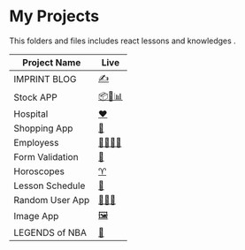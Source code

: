 # My Projects
This folders and files includes react lessons and knowledges .
<table>
  <theader>
    <tr>
    <th>Project Name</th>
    <th>Live</th>
    </tr>
  </theader>
  <tbody>
     <tr id="1">
      <td>IMPRINT BLOG</td>
      <td>
        <a href="https://imprint-blog-app.vercel.app/" alt="IMPRINT">✍</a>
      </td>
    </tr>
     <tr id="2">
      <td>Stock APP</td>
      <td>
        <a href="https://stock-app-rose.vercel.app" alt="STOCK">📦📅📊</a>
      </td>
    </tr>
       <tr id="3">
      <td>Hospital </td>
      <td >
        <a href="https://main--visionary-parfait-789f06.netlify.app/" alt="AppoıntmentApp" >❤</a>
      </td>
    </tr>
     <tr id="4">
      <td>Shopping App </td>
      <td >
        <a href="https://c-shopping-git-main-samedfft2634.vercel.app/" alt="CShopping" >🛒</a>
      </td>
    </tr>
     <tr id="5">
      <td>Employess</td>
      <td >
        <a href="https://employees-react-practice-pagination.vercel.app/" alt="Employees" >👨‍💼👩‍💼</a>
      </td>
    </tr>
      <tr id="6">
      <td>Form Validation </td>
      <td >
        <a href="https://main--warm-parfait-111010.netlify.app/" alt="Form" >📝</a>
      </td>
    </tr>
    <tr id="7">
      <td>Horoscopes</td>
      <td>
        <a href="https://horoscopes-sage.vercel.app/" alt="Horoscopes">♈</a>
      </td>
    <tr id="8">
      <td>Lesson Schedule</td>
      <td>
        <a href="https://scheduler-two-vert.vercel.app/" alt="scheduler">📓</a>
      </td>
    </tr>
    </tr>
      <tr id="9">
      <td>Random User App </td>
      <td >
        <a href="https://random-user-app-blue.vercel.app/" alt="imgApp" >👩👨‍🦰</a>
      </td>
    </tr>
    <tr id="10">
      <td>Image App</td>
      <td>
        <a href="https://lesson-of-reacts-imageapp.vercel.app/" alt="imgApp">🖼</a>
      </td>
    </tr>
    <tr id="11">
      <td>LEGENDS of NBA</td>
      <td >
        <a href="https://nba-legends-one.vercel.app/" alt="imgApp" >🏀</a>
      </td>
    </tr>
   
 
  
 
   
  </tbody>
</table>
